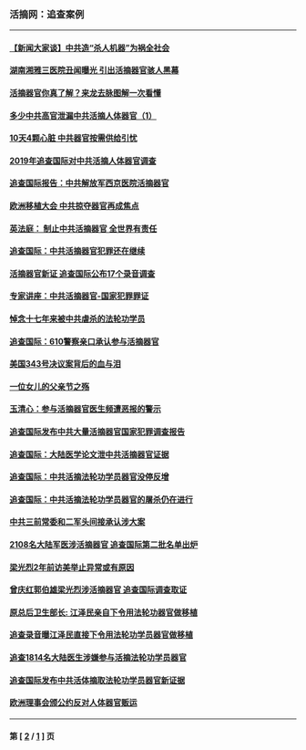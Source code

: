 ### 活摘网：追查案例
---
#### [【新闻大家谈】中共造“杀人机器”为祸全社会](../../pages/nf5880/n14056645.md?09050430) 
#### [湖南湘雅三医院丑闻曝光 引出活摘器官骇人黑幕](../../pages/nf5880/n14051847.md?09050430) 
#### [活摘器官你真了解？来龙去脉图解一次看懂](../../pages/nf5880/n13013820.md?09050430) 
#### [多少中共高官泄漏中共活摘人体器官（1）](../../pages/nf5880/n12671234.md?09050430) 
#### [10天4颗心脏 中共器官按需供给引忧](../../pages/nf5880/n12326366.md?09050430) 
#### [2019年追查国际对中共活摘人体器官调查](../../pages/nf5880/n11917733.md?09050430) 
#### [追查国际报告：中共解放军西京医院活摘器官](../../pages/nf5880/n11838359.md?09050430) 
#### [欧洲移植大会 中共掠夺器官再成焦点](../../pages/nf5880/n11538883.md?09050430) 
#### [英法庭： 制止中共活摘器官 全世界有责任](../../pages/nf5880/n11330691.md?09050430) 
#### [追查国际：中共活摘器官犯罪还在继续](../../pages/nf5880/n11218301.md?09050430) 
#### [活摘器官新证 追查国际公布17个录音调查](../../pages/nf5880/n10897744.md?09050430) 
#### [专家讲座：中共活摘器官-国家犯罪罪证](../../pages/nf5880/n8828153.md?09050430) 
#### [悼念十七年来被中共虐杀的法轮功学员](../../pages/nf5880/n8124823.md?09050430) 
#### [追查国际：610警察亲口承认参与活摘器官](../../pages/nf5880/n8109067.md?09050430) 
#### [美国343号决议案背后的血与泪](../../pages/nf5880/n8020684.md?09050430) 
#### [一位女儿的父亲节之殇](../../pages/nf5880/n8014122.md?09050430) 
#### [玉清心：参与活摘器官医生频遭恶报的警示](../../pages/nf5880/n4637546.md?09050430) 
#### [追查国际发布中共大量活摘器官国家犯罪调查报告](../../pages/nf5880/n4613428.md?09050430) 
#### [追查国际：大陆医学论文泄中共活摘器官证据](../../pages/nf5880/n4608794.md?09050430) 
#### [追查国际：中共活摘法轮功学员器官没停反增](../../pages/nf5880/n4584075.md?09050430) 
#### [追查国际：中共活摘法轮功学员器官的屠杀仍在进行](../../pages/nf5880/n4299154.md?09050430) 
#### [中共三前常委和二军头间接承认涉大案](../../pages/nf5880/n4286244.md?09050430) 
#### [2108名大陆军医涉活摘器官 追查国际第二批名单出炉](../../pages/nf5880/n4284769.md?09050430) 
#### [梁光烈2年前访美举止异常或有原因](../../pages/nf5880/n4279686.md?09050430) 
#### [曾庆红郭伯雄梁光烈涉活摘器官 追查国际调查取证](../../pages/nf5880/n4278462.md?09050430) 
#### [原总后卫生部长: 江泽民亲自下令用法轮功器官做移植](../../pages/nf5880/n4263864.md?09050430) 
#### [追查录音曝江泽民直接下令用法轮功学员器官做移植](../../pages/nf5880/n4261268.md?09050430) 
#### [追查1814名大陆医生涉嫌参与活摘法轮功学员器官](../../pages/nf5880/n4259055.md?09050430) 
#### [追查国际发布中共活体摘取法轮功学员器官新证据](../../pages/nf5880/n4258255.md?09050430) 
#### [欧洲理事会颁公约反对人体器官贩运](../../pages/nf5880/n4206955.md?09050430) 

---
#### 第 [ [2](./2.md?09050430) / [1](./1.md?09050430) ] 页
